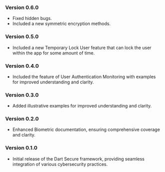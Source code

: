 ### Version 0.6.0
- Fixed hidden bugs.
- Included a new symmetric encryption methods.

### Version 0.5.0
- Included a new Temporary Lock User feature that can lock the user within the app for some amount of time.

### Version 0.4.0
- Included the feature of User Authentication Monitoring with examples for improved understanding and clarity.

### Version 0.3.0
- Added illustrative examples for improved understanding and clarity.

### Version 0.2.0
- Enhanced Biometric documentation, ensuring comprehensive coverage and clarity.

### Version 0.1.0
- Initial release of the Dart Secure framework, providing seamless integration of various cybersecurity practices.
